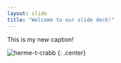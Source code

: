 ```yaml
---
layout: slide
title: "Welcome to our slide deck!"
---
```


This is my new caption!

![herme-t-crabb](https://octodex.github.com/images/herme-t-crabb.png)
{: .center}
